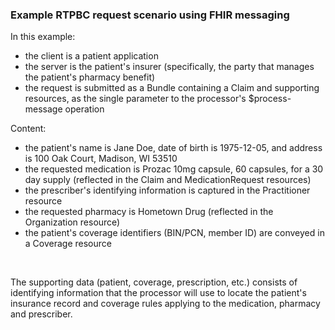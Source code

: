 <h3 id="example-rtpbc-request-scenario-using-fhir-messaging">Example RTPBC request scenario using FHIR messaging</h3>
<p>In this example:</p>
<ul>
<li>the client is a patient application</li>
<li>the server is the patient&#39;s insurer (specifically, the party that manages the patient&#39;s pharmacy benefit)</li>
<li>the request is submitted as a Bundle containing a Claim and supporting resources, as the single parameter to the processor&#39;s $process-message operation</li>
</ul>
<p>Content:</p>
<ul>
<li>the patient&#39;s name is Jane Doe, date of birth is 1975-12-05, and address is 100 Oak Court, Madison, WI 53510</li>
<li>the requested medication is Prozac 10mg capsule, 60 capsules, for a 30 day supply (reflected in the Claim and MedicationRequest resources)</li>
<li>the prescriber&#39;s identifying information is captured in the Practitioner resource</li>
<li>the requested pharmacy is Hometown Drug (reflected in the Organization resource)</li>
<li>the patient&#39;s coverage identifiers (BIN/PCN, member ID) are conveyed in a Coverage resource</li>
</ul>
<br/>
<p>The supporting data (patient, coverage, prescription, etc.) consists of identifying information that the processor will use to locate the patient&#39;s insurance record and coverage rules applying to the medication, pharmacy and prescriber.</p>
<p><br/></p>
<!-- 
<div><img src="rtpbc-bundle-request-03.png" alt="bundle"></div>
-->
<br/>

<br/>